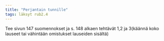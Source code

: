 ```yaml
---
title: "Perjantain tunnille"
tags: läksyt rub2.4
---
```


Tee sivun 147 suomennokset ja s. 148 alkaen tehtävät 1,2 ja 3(käännä koko lauseet tai vähintään omistukset lauseiden sisältä)